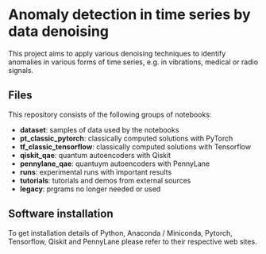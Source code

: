 # Anomaly detection in time series by data denoising
This project aims to apply various denoising techniques to identify anomalies in
various forms of time series, e.g. in vibrations, medical or radio signals.

## Files
This repository consists of the following groups of notebooks:

- **dataset**: samples of data used by the notebooks
- **pt_classic_pytorch**: classically computed solutions with PyTorch
- **tf_classic_tensorflow**: classically computed solutions with Tensorflow
- **qiskit_qae**: quantum autoencoders with Qiskit
- **pennylane_qae**: quantuym autoencoders with PennyLane
- **runs**: experimental runs with important results
- **tutorials**: tutorials and demos from external sources
- **legacy**: prgrams no longer needed or used

## Software installation
To get installation details of Python, Anaconda / Miniconda, Pytorch, Tensorflow, Qiskit and PennyLane 
please refer to their respective web sites.

